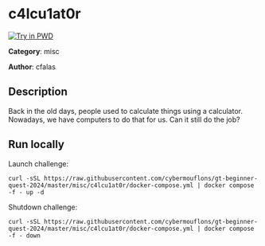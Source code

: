 # c4lcu1at0r

[![Try in PWD](https://raw.githubusercontent.com/play-with-docker/stacks/master/assets/images/button.png)](https://labs.play-with-docker.com/?stack=https://raw.githubusercontent.com/cybermouflons/gt-beginner-quest-2024/master/misc/c4lcu1at0r/docker-compose.yml)


**Category**: misc

**Author**: cfalas

## Description

Back in the old days, people used to calculate things using a calculator. Nowadays, we have computers to do that for us. Can it still do the job?



## Run locally

Launch challenge:
```
curl -sSL https://raw.githubusercontent.com/cybermouflons/gt-beginner-quest-2024/master/misc/c4lcu1at0r/docker-compose.yml | docker compose -f - up -d
```

Shutdown challenge:
```
curl -sSL https://raw.githubusercontent.com/cybermouflons/gt-beginner-quest-2024/master/misc/c4lcu1at0r/docker-compose.yml | docker compose -f - down
```

